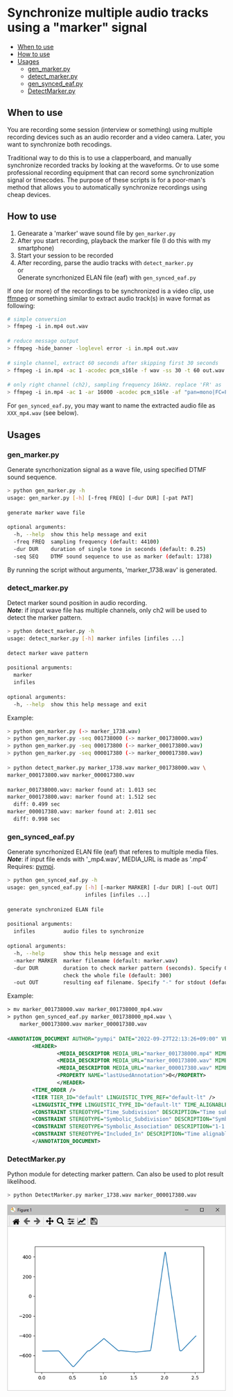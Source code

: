 # Synchronize multiple audio tracks using a "marker" signal <!-- omit in toc --> 

- [When to use](#when-to-use)
- [How to use](#how-to-use)
- [Usages](#usages)
  - [gen_marker.py](#gen_markerpy)
  - [detect_marker.py](#detect_markerpy)
  - [gen_synced_eaf.py](#gen_synced_eafpy)
  - [DetectMarker.py](#detectmarkerpy)

## When to use
You are recording some session (interview or something) using multiple recording devices such as an audio recorder and a video camera. Later, you want to synchronize both recodings. 

Traditional way to do this is to use a clapperboard, and manually synchronize recorded tracks by looking at the waveforms. Or to use some professional recording equipment that can record some synchronization signal or timecodes. The purpose of these scripts is for a poor-man's method that allows you to automatically synchronize recordings using cheap devices.

## How to use
1. Genearate a 'marker' wave sound file by `gen_marker.py`
1. After you start recording, playback the marker file (I do this with my smartphone)
1. Start your session to be recorded
1. After recording, parse the audio tracks with `detect_marker.py`  
   or  
   Generate syncrhonized ELAN file (eaf) with `gen_synced_eaf.py`

If one (or more) of the recordings to be synchronized is a video clip, use [ffmpeg](https://ffmpeg.org/) or something similar to extract audio track(s) in wave format as following:
```sh
# simple conversion
> ffmpeg -i in.mp4 out.wav

# reduce message output
> ffmpeg -hide_banner -loglevel error -i in.mp4 out.wav

# single channel, extract 60 seconds after skipping first 30 seconds
> ffmpeg -i in.mp4 -ac 1 -acodec pcm_s16le -f wav -ss 30 -t 60 out.wav

# only right channel (ch2), sampling frequency 16kHz. replace 'FR' as 'FL' if you need ch1.
> ffmpeg -i in.mp4 -ac 1 -ar 16000 -acodec pcm_s16le -af "pan=mono|FC=FR" -f wav out.wav
```
For `gen_synced_eaf.py`, you may want to name the extracted audio file as `XXX_mp4.wav` (see below).

## Usages

### gen_marker.py

Generate syncrhonization signal as a wave file, using specified DTMF sound sequence.
```sh
> python gen_marker.py -h
usage: gen_marker.py [-h] [-freq FREQ] [-dur DUR] [-pat PAT]

generate marker wave file

optional arguments:
  -h, --help  show this help message and exit
  -freq FREQ  sampling frequency (default: 44100)
  -dur DUR    duration of single tone in seconds (default: 0.25)
  -seq SEQ    DTMF sound sequence to use as marker (default: 1738)
```
By running the script without arguments, 'marker_1738.wav' is generated.

### detect_marker.py

Detect marker sound position in audio recording.  
***Note***: if input wave file has multiple channels, only ch2 will be used to detect the marker pattern.
```sh
> python detect_marker.py -h
usage: detect_marker.py [-h] marker infiles [infiles ...]

detect marker wave pattern

positional arguments:
  marker
  infiles

optional arguments:
  -h, --help  show this help message and exit
```

Example:
```sh
> python gen_marker.py (-> marker_1738.wav)
> python gen_marker.py -seq 001738000 (-> marker_001738000.wav)
> python gen_marker.py -seq 000173800 (-> marker_000173800.wav)
> python gen_marker.py -seq 000017380 (-> marker_000017380.wav)

> python detect_marker.py marker_1738.wav marker_001738000.wav \
marker_000173800.wav marker_000017380.wav

marker_001738000.wav: marker found at: 1.013 sec
marker_000173800.wav: marker found at: 1.512 sec
  diff: 0.499 sec
marker_000017380.wav: marker found at: 2.011 sec
  diff: 0.998 sec
```

### gen_synced_eaf.py

Generate syncrhonized ELAN file (eaf) that referes to multiple media files.  
***Note***: if input file ends with '_mp4.wav', MEDIA_URL is made as '.mp4'  
Requires: [pympi](https://github.com/dopefishh/pympi).
```sh
> python gen_synced_eaf.py -h
usage: gen_synced_eaf.py [-h] [-marker MARKER] [-dur DUR] [-out OUT]
                         infiles [infiles ...]

generate synchronized ELAN file

positional arguments:
  infiles         audio files to synchronize

optional arguments:
  -h, --help      show this help message and exit
  -marker MARKER  marker filename (default: marker.wav)
  -dur DUR        duration to check marker pattern (seconds). Specify 0 to
                  check the whole file (default: 300)
  -out OUT        resulting eaf filename. Specify "-" for stdout (default: -)
```

Example:
```xml
> mv marker_001738000.wav marker_001738000_mp4.wav
> python gen_synced_eaf.py marker_001738000_mp4.wav \
    marker_000173800.wav marker_000017380.wav

<ANNOTATION_DOCUMENT AUTHOR="pympi" DATE="2022-09-27T22:13:26+09:00" VERSION="2.8" FORMAT="2.8" xmlns:xsi="http://www.w3.org/2001/XMLSchema-instance" xsi:noNamespaceSchemaLocation="http://www.mpi.nl/tools/elan/EAFv2.8.xsd">
        <HEADER>
                <MEDIA_DESCRIPTOR MEDIA_URL="marker_001738000.mp4" MIME_TYPE="video/mp4" />
                <MEDIA_DESCRIPTOR MEDIA_URL="marker_000173800.wav" MIME_TYPE="audio/wav" TIME_ORIGIN="499" />
                <MEDIA_DESCRIPTOR MEDIA_URL="marker_000017380.wav" MIME_TYPE="audio/wav" TIME_ORIGIN="998" />
                <PROPERTY NAME="lastUsedAnnotation">0</PROPERTY>
                </HEADER>
        <TIME_ORDER />
        <TIER TIER_ID="default" LINGUISTIC_TYPE_REF="default-lt" />
        <LINGUISTIC_TYPE LINGUISTIC_TYPE_ID="default-lt" TIME_ALIGNABLE="true" GRAPHIC_REFERENCES="false" />
        <CONSTRAINT STEREOTYPE="Time_Subdivision" DESCRIPTION="Time subdivision of parent annotation's time interval, no time gaps allowed within this interval" />
        <CONSTRAINT STEREOTYPE="Symbolic_Subdivision" DESCRIPTION="Symbolic subdivision of a parent annotation. Annotations refering to the same parent are ordered" />
        <CONSTRAINT STEREOTYPE="Symbolic_Association" DESCRIPTION="1-1 association with a parent annotation" />
        <CONSTRAINT STEREOTYPE="Included_In" DESCRIPTION="Time alignable annotations within the parent annotation's time interval, gaps are allowed" />
        </ANNOTATION_DOCUMENT>
```

### DetectMarker.py

Python module for detecting marker pattern. Can also be used to plot result likelihood.

```sh
> python DetectMarker.py marker_1738.wav marker_000017380.wav
```
![](likelihood.png)
